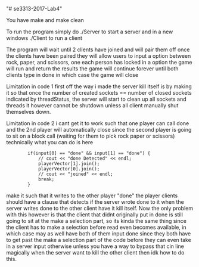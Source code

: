 "# se3313-2017-Lab4" 

You have make and make clean 

To run the program simply do ./Server to start a server and in a new windows ./Client to run a client

The program will wait until 2 clients have joined and will pair them off once the clients have been paired they will allow users to 
input a option between rock, paper, and scissors, one each person has locked in a option the game will run and return the results
the game will continue forever until both clients type in done in which case the game will close

Limitation in code 1
first off the way i made the server kill itself is by making it so that once the number of created sockets == number of closed sockets 
indicated by threadStatus, the server will start to clean up all sockets and threads it however cannot be shutdown unless all client 
manually shut themselves down.

Limitation in code 2
i cant get it to work such that one player can call done and the 2nd player will automatically close since the second player is going to 
sit on a block call (waiting for them to pick rock paper or scissors) technically what you can do is here 

```
        if(input[0] == "done" && input[1] == "done") {
            // cout << "done Detected" << endl;
            playerVector[1].join();
            playerVector[0].join();
            // cout << "joined" << endl;
            break;
        }
```

make it such that it writes to the other player "done" the player clients should have a clause that detects if the server wrote done to it
when the server writes done to the other client have it kill itself. Now the only problem with this however is that the client that didnt 
originally put in done is still going to sit at the make a selection part, so its kinda the same thing since the client has to make a selection
before read even becomes available, in which case may as well have both of them input done since they both have to get past the make a selection
part of the code before they can even take in a server input otherwise unless you have a way to bypass that cin line magically when the server
want to kill the other client then idk how to do this.